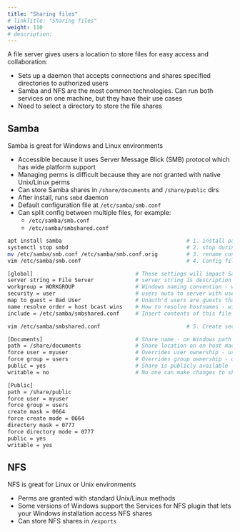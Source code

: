 ```yaml
---
title: "Sharing files"
# linkTitle: "Sharing files"
weight: 110
# description:
---
```


A file server gives users a location to store files for easy access and collaboration:
- Sets up a daemon that accepts connections and shares specified directories to authorized users
- Samba and NFS are the most common technologies. Can run both services on one machine, but they have their use cases
- Need to select a directory to store the file shares

## Samba

Samba is great for Windows and Linux environments
- Accessible because it uses Server Message Blick (SMB) protocol which has wide platform support
- Managing perms is difficult because they are not granted with native Unix/Linux perms
- Can store Samba shares in `/share/documents` and `/share/public` dirs
- After install, runs `smbd` daemon
- Default configuration file at `/etc/samba/smb.conf`
- Can split config between multiple files, for example:
  - `/etc/samba/smb.conf`
  - `/etc/samba/smbshared.conf`

```bash
apt install samba                                       # 1. install package
systemctl stop smbd                                     # 2. stop during initial config
mv /etc/samba/smb.conf /etc/samba/smb.conf.orig         # 3. rename config file before you create new one
vim /etc/samba/smb.conf                                 # 4. Config file #1

[global]                                # These settings will impact Samba as a whole - [this] is called a 'stanza'
server string = File Server             # server string is description field for File Server
workgroup = WORKGROUP                   # Windows naming convention - workgroup is a namespace for a collection of machines
security = user                         # users auto to server with usernames and passwds - 'user' means use local users 
map to guest = Bad User                 # Unauth'd users are guests that can access shares with guest perms
name resolve order = host bcast wins    # How to resolve hostnames - wins is deprecated but here for legacy networks
include = /etc/samba/smbshared.conf     # Insert contents of this file as if it were one config file

vim /etc/samba/smbshared.conf                           # 5. Create second config file

[Documents]                             # Share name - on Windows path is //<servername>/Documents
path = /share/documents                 # Share location on on host machine
force user = myuser                     # Overrides user ownership - users are treated as `myuser`, not their user acct
force group = users                     # Overrides group ownership - users are treated as members of `users` group
public = yes                            # Share is publicly available
writable = no                           # No one can make changes to share contents

[Public]
path = /share/public
force user = myuser
force group = users
create mask = 0664
force create mode = 0664
directory mask = 0777
force directory mode = 0777
public = yes
writable = yes


```


## NFS

NFS is great for Linux or Unix environments
- Perms are granted with standard Unix/Linux methods
- Some versions of Windows support the Services for NFS plugin that lets your Windows installation access NFS shares
- Can store NFS shares in `/exports`

```bash

```